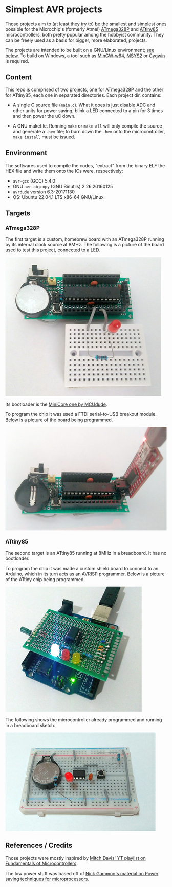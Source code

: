 # Simplest AVR projects

Those projects aim to (at least they try to) be the smallest and simplest ones possible for the
Microchip's (formerly Atmel) [ATmega328P](https://www.microchip.com/en-us/product/ATmega328P)
and [ATtiny85](https://www.microchip.com/en-us/product/ATtiny85) microcontrollers, both pretty
popular among the hobbyist community. They can be freely used as a basis for bigger, more
elaborated, projects.

The projects are intended to be built on a GNU/Linux environment; [see below](#environment). To
build on Windows, a tool such as [MinGW-w64](https://www.mingw-w64.org/), [MSYS2](https://www.msys2.org/)
or [Cygwin](http://cygwin.com/) is required.

## Content

This repo is comprised of two projects, one for ATmega328P and the other for ATtiny85, each one in
separated directories. Each project dir. contains:

 - A single C source file (`main.c`). What it does is just disable ADC and other units for power
   saving, blink a LED connected to a pin for 3 times and then power the uC down.

 - A GNU makefile. Running `make` or `make all` will only compile the source and generate a `.hex`
   file; to burn down the `.hex` onto the microcontroller, `make install` must be issued.

## Environment

The softwares used to compile the codes, "extract" from the binary ELF the HEX file and write them
onto the ICs were, respectively:

 - `avr-gcc` (GCC) 5.4.0
 - GNU `avr-objcopy` (GNU Binutils) 2.26.20160125
 - `avrdude` version 6.3-20171130
 - OS: Ubuntu 22.04.1 LTS x86-64 GNU/Linux

## Targets

### ATmega328P

The first target is a custom, homebrew board with an ATmega328P running by its internal clock source
at 8MHz. The following is a picture of the board used to test this project, connected to a LED.

![The homemade ATmega328P board](https://raw.githubusercontent.com/rddevitte/simplest-atmega-project/master/img/img1.jpg)

Its bootloader is the [MiniCore one by MCUdude](https://github.com/MCUdude/MiniCore).

To program the chip it was used a FTDI serial-to-USB breakout module. Below is a picture of the
board being programmed.

![The chip being programmed by a FTDI module](https://raw.githubusercontent.com/rddevitte/simplest-atmega-project/master/img/img2.jpg)

### ATtiny85

The second target is an ATtiny85 running at 8MHz in a breadboard. It has no bootloader.

To program the chip it was made a custom shield board to connect to an Arduino, which in its turn
acts as an AVRISP programmer. Below is a picture of the ATtiny chip being programmed.

![The chip connectd to a homemade shield being programmed by an Arduino](https://raw.githubusercontent.com/rddevitte/simplest-atmega-project/master/img/img3.jpg)

The following shows the microcontroller already programmed and running in a breadboard sketch.

![The chip running in a breadboard](https://raw.githubusercontent.com/rddevitte/simplest-atmega-project/master/img/img4.jpg)

## References / Credits

Those projects were mostly inspired by [Mitch Davis' YT playlist on Fundamentals of Microcontrollers](https://www.youtube.com/playlist?list=PLNyfXcjhOAwOF-7S-ZoW2wuQ6Y-4hfjMR).

The low power stuff was based off of [Nick Gammon's material on Power saving techniques for microprocessors](https://www.gammon.com.au/power).

